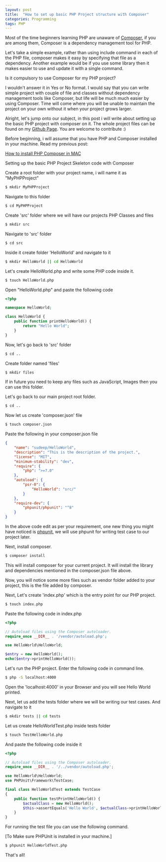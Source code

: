 ```yaml
---
layout: post
title:  "How to set up basic PHP Project structure with Composer"
categories: Programming
tags: PHP
---
```

Most of the time beginners learning PHP are unaware of [Composer](https://getcomposer.org/), if you are among them, Composer is a dependency management tool for PHP.

Let's take a simple example, rather than using include command in each of the PHP file, composer makes it easy by specifying that file as a dependency. Another example would be if you use some library then it makes easier to use and update it with a single command.

Is it compulsory to use Composer for my PHP project?

I wouldn't answer it in Yes or No format. I would say that you can write simple project with couple of file and classes without dependency management tools like Composer, but life will be much much easier by using Composer. Time will come where you will be unable to maintain the project on your own without it when your project grows larger.

Alright, let's jump onto our subject, in this post i will write about setting up the basic PHP project with composer on it. The whole project files can be found on my [Github Page](https://github.com/sudeep611/PHP_Project_Getting_Started). You are welcome to contribute :)

Before beginning, i will assume that you have PHP and Composer installed in your machine. Read my previous post:

[How to install PHP Composer in MAC](https://sudeepacharya.com.np/blog/2020/01/04/how-to-install-php-composer-in-your-mac/)

Setting up the basic PHP Project Skeleton code with Composer

Create a root folder with your project name, i will name it as "MyPHPProject"

```bash
$ mkdir MyPHPProject
```

Navigate to this folder

```bash
$ cd MyPHPProject
```

Create 'src' folder where we will have our projects PHP Classes and files

```bash
$ mkdir src
```

Navigate to 'src' folder

```bash
$ cd src
```

Inside it create folder 'HelloWorld' and navigate to it

```bash
$ mkdir HelloWorld || cd HelloWorld
```

Let's create HelloWorld.php and write some PHP code inside it.

```bash
$ touch HelloWorld.php
```

Open "HelloWorld.php" and paste the following code

```php
<?php

namespace HelloWorld;

class HelloWorld {
	public function printHelloWorld() {
		return "Hello World";
	}
}
```

Now, let's go back to 'src' folder

```bash
$ cd ..
```

Create folder named 'files'

```bash
$ mkdir files
```

If in future you need to keep any files such as JavaScript, Images then you can use this folder.

Let's go back to our main project root folder.

```bash
$ cd ..
```

Now let us create 'composer.json' file

```bash
$ touch composer.json
```

Paste the following in your composer.json file

```json
{
    "name": "sudeep/HelloWorld",
    "description": "This is the description of the project.",
    "license": "MIT",
    "minimum-stability": "dev",
    "require": {
        "php": ">=7.0"
    },
    "autoload": {
        "psr-0": {
            "HelloWorld": "src/"
        }
    },
    "require-dev": {
        "phpunit/phpunit": "^8"
    }
}
```

In the above code edit as per your requirement, one new thing you might have noticed is [phpunit](https://phpunit.de/), we will use phpunit for writing test case to our project later.

Next, install composer.

```bash
$ composer install
```

This will install composer for your current project. It will install the library and dependencies mentioned in the composer.json file above.

Now, you will notice some more files such as vendor folder added to your project, this is the file added by composer.

Next, Let's create 'index.php' which is the entry point for our PHP project.

```bash
$ touch index.php
```

Paste the following code in index.php

```php
<?php

// Autoload files using the Composer autoloader.
require_once __DIR__ . '/vendor/autoload.php';

use HelloWorld\HelloWorld;

$entry = new HelloWorld();
echo($entry->printHelloWorld());
```

Let's run the PHP project. Enter the following code in command line.

```bash
$ php -S localhost:4000
```

Open the 'localhost:4000' in your Browser and you will see Hello World printed.

Next, let us add the tests folder where we will be writing our test cases. And navigate to it

```bash
$ mkdir tests || cd tests
```

Let us create HelloWorldTest.php inside tests folder

```bash
$ touch TestHelloWorld.php
```

And paste the following code inside it

```php
<?php

// Autoload files using the Composer autoloader.
require_once __DIR__ . '/../vendor/autoload.php';

use HelloWorld\HelloWorld;
use PHPUnit\Framework\TestCase;

final class HelloWorldTest extends TestCase
{
	public function testPrintHelloWorld() {
		$actualClass = new HelloWorld();
        $this->assertEquals('Hello World', $actualClass->printHelloWorld());
	}
}
```

For running the test file you can use the following command.

[To Make sure PHPUnit is installed in your machine.]

```bash
$ phpunit HelloWorldTest.php
```

That's all!

